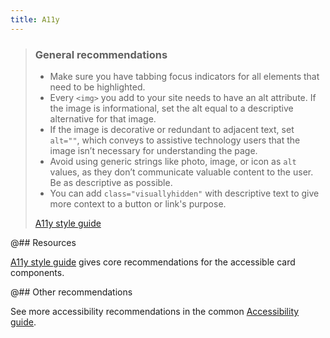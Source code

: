 ```yaml
---
title: A11y
---
```


> ### General recommendations
>
> - Make sure you have tabbing focus indicators for all elements that need to be highlighted.
> - Every `<img>` you add to your site needs to have an alt attribute. If the image is informational, set the alt equal to a descriptive alternative for that image.
> - If the image is decorative or redundant to adjacent text, set `alt=""`, which conveys to assistive technology users that the image isn’t necessary for understanding the page.
> - Avoid using generic strings like photo, image, or icon as `alt` values, as they don’t communicate valuable content to the user. Be as descriptive as possible.
> - You can add `class="visuallyhidden"` with descriptive text to give more context to a button or link's purpose.
>
> [A11y style guide](https://a11y-style-guide.com/style-guide/section-cards.html)

@## Resources

[A11y style guide](https://a11y-style-guide.com/style-guide/section-cards.html) gives core recommendations for the accessible card components.

@## Other recommendations

See more accessibility recommendations in the common [Accessibility guide](/core-principles/a11y/).

